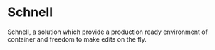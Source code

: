 # Schnell
Schnell, a solution which provide a production ready environment of container and freedom to make edits on the fly.
